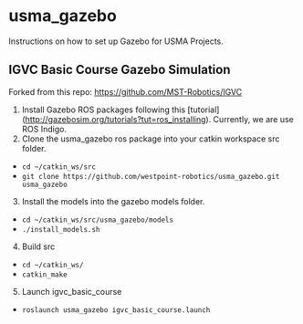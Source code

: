 # usma_gazebo
Instructions on how to set up Gazebo for USMA Projects.

## IGVC Basic Course Gazebo Simulation
Forked from this repo: https://github.com/MST-Robotics/IGVC

1. Install Gazebo ROS packages following this [tutorial] (http://gazebosim.org/tutorials?tut=ros_installing). Currently, we are use ROS Indigo.
2. Clone the usma_gazebo ros package into your catkin workspace src folder.
 - `cd ~/catkin_ws/src`
 - `git clone https://github.com/westpoint-robotics/usma_gazebo.git usma_gazebo`
3. Install the models into the gazebo models folder.
 - `cd ~/catkin_ws/src/usma_gazebo/models`
 - `./install_models.sh`
4. Build src
 - `cd ~/catkin_ws/`
 - `catkin_make`
5. Launch igvc_basic_course
 - `roslaunch usma_gazebo igvc_basic_course.launch`
